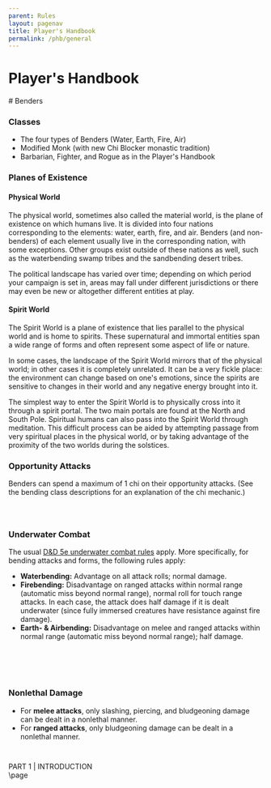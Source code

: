 ```yaml
---
parent: Rules
layout: pagenav
title: Player's Handbook
permalink: /phb/general
---
```


<!-- Homebrewery Link: https://homebrewery.naturalcrit.com/edit/vP9MXg6ODF -->

<h1 id="general" class="center-title">
Player's Handbook
</h1>

<div class="HBonly">
# Benders

### Classes

- The four types of Benders (Water, Earth, Fire, Air)
- Modified Monk (with new Chi Blocker monastic tradition)
- Barbarian, Fighter, and Rogue as in the Player's Handbook
</div>

### Planes of Existence
<h4 class="change">Physical World</h4>

The physical world, sometimes also called the material world, is the plane of existence on which humans live. It is divided into four nations corresponding to the elements: water, earth, fire, and air. Benders (and non-benders) of each element usually live in the corresponding nation, with some exceptions. Other groups exist outside of these nations as well, such as the waterbending swamp tribes and the sandbending desert tribes.

The political landscape has varied over time; depending on which period your campaign is set in, areas may fall under different jurisdictions or there may even be new or altogether different entities at play.

<h4 class="new">Spirit World</h4>
The Spirit World is a plane of existence that lies parallel to the physical world and is home to spirits. These supernatural and immortal entities span a wide range of forms and often represent some aspect of life or nature. 

In some cases, the landscape of the Spirit World mirrors that of the physical world; in other cases it is completely unrelated. It can be a very fickle place: the environment can change based on one's emotions, since the spirits are sensitive to changes in their world and any negative energy brought into it.

The simplest way to enter the Spirit World is to physically cross into it through a spirit portal. The two main portals are found at the North and South Pole. Spiritual humans can also pass into the Spirit World through meditation. This difficult process can be aided by attempting passage from very spiritual places in the physical world, or by taking advantage of the proximity of the two worlds during the solstices.

### Opportunity Attacks
Benders can spend a maximum of 1 chi on their opportunity attacks. (See the bending class descriptions for an explanation of the chi mechanic.)

<div class="HBspacing" style="height:2em;">
</div>

### Underwater Combat
The usual [D&D 5e underwater combat rules](https://dnd5e.info/combat/underwater-combat/) apply. More specifically, for bending attacks and forms, the following rules apply:  
- **Waterbending:** Advantage on all attack rolls; normal damage.  
- **Firebending:** Disadvantage on ranged attacks within normal range (automatic miss beyond normal range), normal roll for touch range attacks. In each case, the attack does half damage if it is dealt underwater (since fully immersed creatures have resistance against fire damage).  
- **Earth- & Airbending:** Disadvantage on melee and ranged attacks within normal range (automatic miss beyond normal range); half damage.

<div class="HBspacing" style="height: 4em;">
</div>

### Nonlethal Damage
- For **melee attacks**, only slashing, piercing, and bludgeoning damage can be dealt in a nonlethal manner.
- For **ranged attacks**, only bludgeoning damage can be dealt in a nonlethal manner.  
 
<div class="HBspacing" style="height: 2em;">
</div>

<div class='pageNumber auto'></div>
<div class='footnote'>PART 1 | INTRODUCTION</div>

<div class="HBonly">\page</div>
